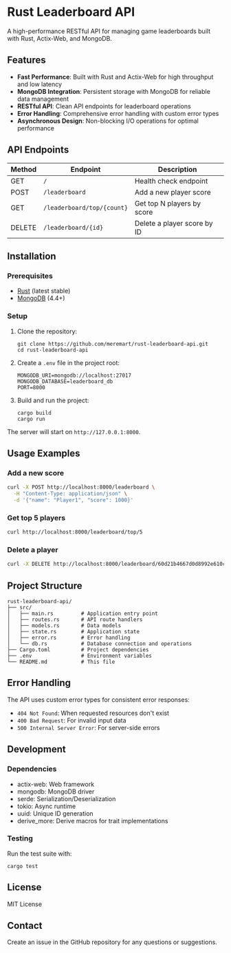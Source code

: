 # Rust Leaderboard API

A high-performance RESTful API for managing game leaderboards built with Rust, Actix-Web, and MongoDB.

## Features

- **Fast Performance**: Built with Rust and Actix-Web for high throughput and low latency
- **MongoDB Integration**: Persistent storage with MongoDB for reliable data management
- **RESTful API**: Clean API endpoints for leaderboard operations
- **Error Handling**: Comprehensive error handling with custom error types
- **Asynchronous Design**: Non-blocking I/O operations for optimal performance

## API Endpoints

| Method | Endpoint                   | Description                 |
| ------ | -------------------------- | --------------------------- |
| GET    | `/`                        | Health check endpoint       |
| POST   | `/leaderboard`             | Add a new player score      |
| GET    | `/leaderboard/top/{count}` | Get top N players by score  |
| DELETE | `/leaderboard/{id}`        | Delete a player score by ID |

## Installation

### Prerequisites

- [Rust](https://www.rust-lang.org/tools/install) (latest stable)
- [MongoDB](https://www.mongodb.com/try/download/community) (4.4+)

### Setup

1. Clone the repository:

   ```
   git clone https://github.com/meremart/rust-leaderboard-api.git
   cd rust-leaderboard-api
   ```

2. Create a `.env` file in the project root:

   ```
   MONGODB_URI=mongodb://localhost:27017
   MONGODB_DATABASE=leaderboard_db
   PORT=8000
   ```

3. Build and run the project:
   ```
   cargo build
   cargo run
   ```

The server will start on `http://127.0.0.1:8000`.

## Usage Examples

### Add a new score

```bash
curl -X POST http://localhost:8000/leaderboard \
  -H "Content-Type: application/json" \
  -d '{"name": "Player1", "score": 1000}'
```

### Get top 5 players

```bash
curl http://localhost:8000/leaderboard/top/5
```

### Delete a player

```bash
curl -X DELETE http://localhost:8000/leaderboard/60d21b4667d0d8992e610c85
```

## Project Structure

```
rust-leaderboard-api/
├── src/
│   ├── main.rs         # Application entry point
│   ├── routes.rs       # API route handlers
│   ├── models.rs       # Data models
│   ├── state.rs        # Application state
│   ├── error.rs        # Error handling
│   └── db.rs           # Database connection and operations
├── Cargo.toml          # Project dependencies
├── .env                # Environment variables
└── README.md           # This file
```

## Error Handling

The API uses custom error types for consistent error responses:

- `404 Not Found`: When requested resources don't exist
- `400 Bad Request`: For invalid input data
- `500 Internal Server Error`: For server-side errors

## Development

### Dependencies

- actix-web: Web framework
- mongodb: MongoDB driver
- serde: Serialization/Deserialization
- tokio: Async runtime
- uuid: Unique ID generation
- derive_more: Derive macros for trait implementations

### Testing

Run the test suite with:

```
cargo test
```

## License

MIT License

## Contact

Create an issue in the GitHub repository for any questions or suggestions.
